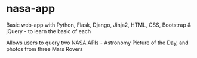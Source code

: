 # nasa-app

Basic web-app with Python, Flask, Django, Jinja2, HTML, CSS, Bootstrap & jQuery - to learn the basic of each

Allows users to query two NASA APIs - Astronomy Picture of the Day, and photos from three Mars Rovers
